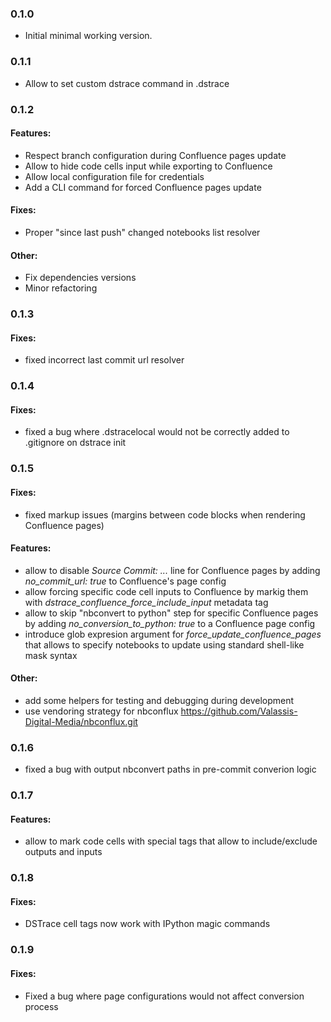 ### 0.1.0

- Initial minimal working version.

### 0.1.1

- Allow to set custom dstrace command in .dstrace

### 0.1.2

#### Features:

- Respect branch configuration during Confluence pages update
- Allow to hide code cells input while exporting to Confluence
- Allow local configuration file for credentials
- Add a CLI command for forced Confluence pages update

#### Fixes:

- Proper "since last push" changed notebooks list resolver

#### Other:

- Fix dependencies versions
- Minor refactoring

### 0.1.3

#### Fixes:

- fixed incorrect last commit url resolver

### 0.1.4

#### Fixes:

- fixed a bug where .dstracelocal would not be correctly added to .gitignore on dstrace init

### 0.1.5

#### Fixes:

- fixed markup issues (margins between code blocks when rendering Confluence pages)

#### Features:

- allow to disable *Source Commit: ...* line for Confluence pages by adding *no_commit_url: true* to Confluence's page config
- allow forcing specific code cell inputs to Confluence by markig them with *dstrace_confluence_force_include_input* metadata tag
- allow to skip "nbconvert to python" step for specific Confluence pages by adding *no_conversion_to_python: true* to a Confluence page config
- introduce glob expresion argument for *force_update_confluence_pages* that allows to specify notebooks to update using standard shell-like mask syntax

#### Other:

- add some helpers for testing and debugging during development
- use vendoring strategy for nbconflux https://github.com/Valassis-Digital-Media/nbconflux.git

### 0.1.6

- fixed a bug with output nbconvert paths in pre-commit converion logic

### 0.1.7

#### Features:

- allow to mark code cells with special tags that allow to include/exclude outputs and inputs

### 0.1.8

#### Fixes:

- DSTrace cell tags now work with IPython magic commands

### 0.1.9

#### Fixes:

- Fixed a bug where page configurations would not affect conversion process
